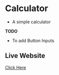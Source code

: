 # Calculator
- A simple calculator
  
**TODO**
  - To add Button Inputs
## Live Website
[Click Here](https://cerulean-snickerdoodle-378ad7.netlify.app/)
